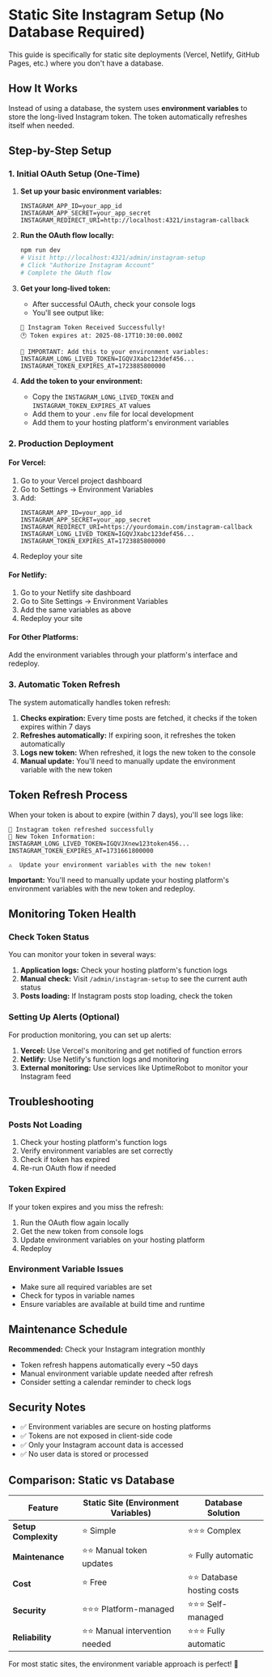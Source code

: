 # Static Site Instagram Setup (No Database Required)

This guide is specifically for static site deployments (Vercel, Netlify, GitHub Pages, etc.) where you don't have a database.

## How It Works

Instead of using a database, the system uses **environment variables** to store the long-lived Instagram token. The token automatically refreshes itself when needed.

## Step-by-Step Setup

### 1. Initial OAuth Setup (One-Time)

1. **Set up your basic environment variables:**
   ```env
   INSTAGRAM_APP_ID=your_app_id
   INSTAGRAM_APP_SECRET=your_app_secret
   INSTAGRAM_REDIRECT_URI=http://localhost:4321/instagram-callback
   ```

2. **Run the OAuth flow locally:**
   ```bash
   npm run dev
   # Visit http://localhost:4321/admin/instagram-setup
   # Click "Authorize Instagram Account"
   # Complete the OAuth flow
   ```

3. **Get your long-lived token:**
   - After successful OAuth, check your console logs
   - You'll see output like:
   ```
   📝 Instagram Token Received Successfully!
   🕐 Token expires at: 2025-08-17T10:30:00.000Z
   
   🔧 IMPORTANT: Add this to your environment variables:
   INSTAGRAM_LONG_LIVED_TOKEN=IGQVJXabc123def456...
   INSTAGRAM_TOKEN_EXPIRES_AT=1723885800000
   ```

4. **Add the token to your environment:**
   - Copy the `INSTAGRAM_LONG_LIVED_TOKEN` and `INSTAGRAM_TOKEN_EXPIRES_AT` values
   - Add them to your `.env` file for local development
   - Add them to your hosting platform's environment variables

### 2. Production Deployment

#### For Vercel:
1. Go to your Vercel project dashboard
2. Go to Settings → Environment Variables
3. Add:
   ```
   INSTAGRAM_APP_ID=your_app_id
   INSTAGRAM_APP_SECRET=your_app_secret
   INSTAGRAM_REDIRECT_URI=https://yourdomain.com/instagram-callback
   INSTAGRAM_LONG_LIVED_TOKEN=IGQVJXabc123def456...
   INSTAGRAM_TOKEN_EXPIRES_AT=1723885800000
   ```
4. Redeploy your site

#### For Netlify:
1. Go to your Netlify site dashboard
2. Go to Site Settings → Environment Variables
3. Add the same variables as above
4. Redeploy your site

#### For Other Platforms:
Add the environment variables through your platform's interface and redeploy.

### 3. Automatic Token Refresh

The system automatically handles token refresh:

1. **Checks expiration:** Every time posts are fetched, it checks if the token expires within 7 days
2. **Refreshes automatically:** If expiring soon, it refreshes the token automatically
3. **Logs new token:** When refreshed, it logs the new token to the console
4. **Manual update:** You'll need to manually update the environment variable with the new token

## Token Refresh Process

When your token is about to expire (within 7 days), you'll see logs like:

```
🔄 Instagram token refreshed successfully
📝 New Token Information:
INSTAGRAM_LONG_LIVED_TOKEN=IGQVJXnew123token456...
INSTAGRAM_TOKEN_EXPIRES_AT=1731661800000

⚠️  Update your environment variables with the new token!
```

**Important:** You'll need to manually update your hosting platform's environment variables with the new token and redeploy.

## Monitoring Token Health

### Check Token Status
You can monitor your token in several ways:

1. **Application logs:** Check your hosting platform's function logs
2. **Manual check:** Visit `/admin/instagram-setup` to see the current auth status
3. **Posts loading:** If Instagram posts stop loading, check the token

### Setting Up Alerts (Optional)

For production monitoring, you can set up alerts:

1. **Vercel:** Use Vercel's monitoring and get notified of function errors
2. **Netlify:** Use Netlify's function logs and monitoring
3. **External monitoring:** Use services like UptimeRobot to monitor your Instagram feed

## Troubleshooting

### Posts Not Loading
1. Check your hosting platform's function logs
2. Verify environment variables are set correctly
3. Check if token has expired
4. Re-run OAuth flow if needed

### Token Expired
If your token expires and you miss the refresh:
1. Run the OAuth flow again locally
2. Get the new token from console logs
3. Update environment variables on your hosting platform
4. Redeploy

### Environment Variable Issues
- Make sure all required variables are set
- Check for typos in variable names
- Ensure variables are available at build time and runtime

## Maintenance Schedule

**Recommended:** Check your Instagram integration monthly
- Token refresh happens automatically every ~50 days
- Manual environment variable update needed after refresh
- Consider setting a calendar reminder to check logs

## Security Notes

- ✅ Environment variables are secure on hosting platforms
- ✅ Tokens are not exposed in client-side code
- ✅ Only your Instagram account data is accessed
- ✅ No user data is stored or processed

## Comparison: Static vs Database

| Feature | Static Site (Environment Variables) | Database Solution |
|---------|-------------------------------------|-------------------|
| **Setup Complexity** | ⭐ Simple | ⭐⭐⭐ Complex |
| **Maintenance** | ⭐⭐ Manual token updates | ⭐ Fully automatic |
| **Cost** | ⭐ Free | ⭐⭐ Database hosting costs |
| **Security** | ⭐⭐⭐ Platform-managed | ⭐⭐⭐ Self-managed |
| **Reliability** | ⭐⭐ Manual intervention needed | ⭐⭐⭐ Fully automatic |

For most static sites, the environment variable approach is perfect! 🎉

